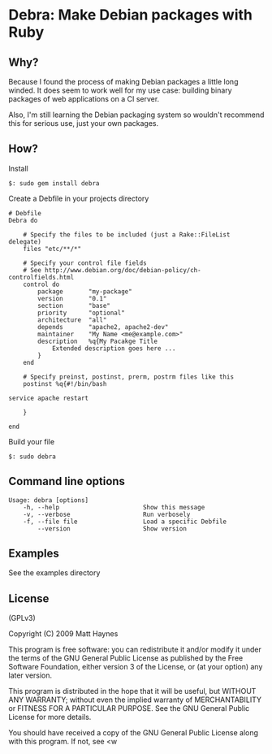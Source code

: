 # Debra: Make Debian packages with Ruby

## Why?

Because I found the process of making Debian packages a little long winded. It does seem to work well for my use case: building binary packages of web applications on a CI server.

Also, I'm still learning the Debian packaging system so wouldn't recommend this for serious use, just your own packages.

## How?

Install 

	$: sudo gem install debra
	
Create a Debfile in your projects directory

	# Debfile
	Debra do
	
		# Specify the files to be included (just a Rake::FileList delegate)
		files "etc/**/*"

		# Specify your control file fields
		# See http://www.debian.org/doc/debian-policy/ch-controlfields.html
		control do 
		    package       "my-package"
		    version       "0.1"
		    section       "base"
		    priority      "optional"
		    architecture  "all"
		    depends       "apache2, apache2-dev"
		    maintainer    "My Name <me@example.com>"
		    description   %q{My Pacakge Title
				Extended description goes here ...
			} 
		end
		
		# Specify preinst, postinst, prerm, postrm files like this
		postinst %q{#!/bin/bash			
			
	service apache restart
						
		}

	end
	
Build your file 

	$: sudo debra

## Command line options

	Usage: debra [options]
	    -h, --help                       Show this message
	    -v, --verbose                    Run verbosely
	    -f, --file file                  Load a specific Debfile
	        --version                    Show version

## Examples

See the examples directory

## License

(GPLv3)

Copyright (C) 2009 Matt Haynes

This program is free software: you can redistribute it and/or modify it under the terms of the GNU General Public License as published by the Free Software Foundation, either version 3 of the License, or (at your option) any later version.

This program is distributed in the hope that it will be useful, but WITHOUT ANY WARRANTY; without even the implied warranty of MERCHANTABILITY or FITNESS FOR A PARTICULAR PURPOSE. See the GNU General Public License for more details.

You should have received a copy of the GNU General Public License along with this program. If not, see <w
